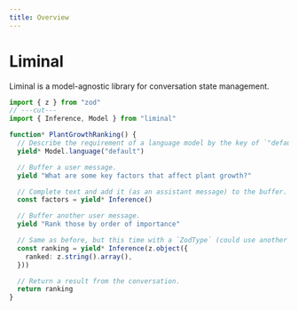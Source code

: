 ```yaml
---
title: Overview
---
```


# Liminal <Badge type="warning" text="beta" />

Liminal is a model-agnostic library for conversation state management.

```ts twoslash
import { z } from "zod"
// ---cut---
import { Inference, Model } from "liminal"

function* PlantGrowthRanking() {
  // Describe the requirement of a language model by the key of `"default"`.
  yield* Model.language("default")

  // Buffer a user message.
  yield "What are some key factors that affect plant growth?"

  // Complete text and add it (as an assistant message) to the buffer.
  const factors = yield* Inference()

  // Buffer another user message.
  yield "Rank those by order of importance"

  // Same as before, but this time with a `ZodType` (could use another Standard Schema type).
  const ranking = yield* Inference(z.object({
    ranked: z.string().array(),
  }))

  // Return a result from the conversation.
  return ranking
}
```
